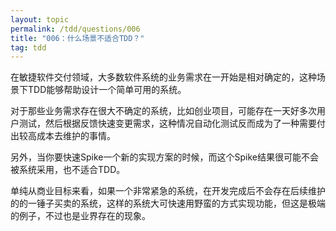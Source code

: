 ```yaml
---
layout: topic
permalink: /tdd/questions/006
title: "006：什么场景不适合TDD？"
tag: tdd
---
```


在敏捷软件交付领域，大多数软件系统的业务需求在一开始是相对确定的，这种场景下TDD能够帮助设计一个简单可用的系统。

对于那些业务需求存在很大不确定的系统，比如创业项目，可能存在一天好多次用户测试，然后根据反馈快速变更需求，这种情况自动化测试反而成为了一种需要付出较高成本去维护的事情。

另外，当你要快速Spike一个新的实现方案的时候，而这个Spike结果很可能不会被系统采用，也不适合TDD。

单纯从商业目标来看，如果一个非常紧急的系统，在开发完成后不会存在后续维护的的一锤子买卖的系统，这样的系统大可快速用野蛮的方式实现功能，但这是极端的例子，不过也是业界存在的现象。
